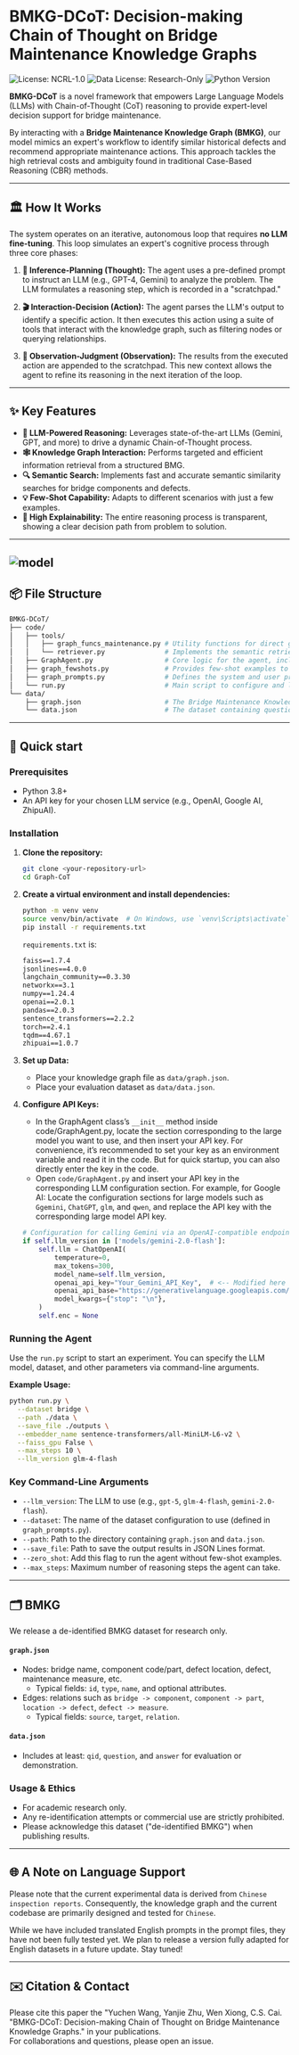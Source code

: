 # BMKG-DCoT: Decision-making Chain of Thought on Bridge Maintenance Knowledge Graphs

![License: NCRL-1.0](https://img.shields.io/badge/Code%20License-NCRL--1.0-blue.svg)
![Data License: Research-Only](https://img.shields.io/badge/Data%20License-Research%20Only-red.svg)
![Python Version](https://img.shields.io/badge/Python-3.8+-brightgreen.svg)

**BMKG-DCoT** is a novel framework that empowers Large Language Models (LLMs) with Chain-of-Thought (CoT) reasoning to provide expert-level decision support for bridge maintenance.

By interacting with a **Bridge Maintenance Knowledge Graph (BMKG)**, our model mimics an expert's workflow to identify similar historical defects and recommend appropriate maintenance actions. This approach tackles the high retrieval costs and ambiguity found in traditional Case-Based Reasoning (CBR) methods.

---

## 🏛️ How It Works

The system operates on an iterative, autonomous loop that requires **no LLM fine-tuning**. This loop simulates an expert's cognitive process through three core phases:

1.  **🧠 Inference-Planning (Thought):**
    The agent uses a pre-defined prompt to instruct an LLM (e.g., GPT-4, Gemini) to analyze the problem. The LLM formulates a reasoning step, which is recorded in a "scratchpad."

2.  **🎬 Interaction-Decision (Action):**
    The agent parses the LLM's output to identify a specific action. It then executes this action using a suite of tools that interact with the knowledge graph, such as filtering nodes or querying relationships.

3.  **🔬 Observation-Judgment (Observation):**
    The results from the executed action are appended to the scratchpad. This new context allows the agent to refine its reasoning in the next iteration of the loop.

---

## ✨ Key Features

* **🤖 LLM-Powered Reasoning:** Leverages state-of-the-art LLMs (Gemini, GPT, and more) to drive a dynamic Chain-of-Thought process.
* **🕸️ Knowledge Graph Interaction:** Performs targeted and efficient information retrieval from a structured BMG.
* **🔍 Semantic Search:** Implements fast and accurate semantic similarity searches for bridge components and defects.
* **💡 Few-Shot Capability:** Adapts to different scenarios with just a few examples.
* **📜 High Explainability:** The entire reasoning process is transparent, showing a clear decision path from problem to solution.
---
![model](./model.png)
---
## 📦 File Structure

```bash
BMKG-DCoT/
├── code/
│   ├── tools/
│   │   ├── graph_funcs_maintenance.py # Utility functions for direct graph traversal and data extraction.
│   │   └── retriever.py               # Implements the semantic retriever using vector embeddings (FAISS).
│   ├── GraphAgent.py                  # Core logic for the agent, including the beam search and interaction loop.
│   ├── graph_fewshots.py              # Provides few-shot examples to guide the LLM's reasoning.
│   ├── graph_prompts.py               # Defines the system and user prompt templates for the LLM.
│   └── run.py                         # Main script to configure and launch experiments.
└── data/
    ├── graph.json                     # The Bridge Maintenance Knowledge Graph.
    └── data.json                      # The dataset containing questions and ground truth answers.
```
---
## 🚀 Quick start

### Prerequisites

* Python 3.8+
* An API key for your chosen LLM service (e.g., OpenAI, Google AI, ZhipuAI).

### Installation

1.  **Clone the repository:**
    ```bash
    git clone <your-repository-url>
    cd Graph-CoT
    ```

2.  **Create a virtual environment and install dependencies:**
    ```bash
    python -m venv venv
    source venv/bin/activate  # On Windows, use `venv\Scripts\activate`
    pip install -r requirements.txt
    ```
     `requirements.txt` is:
    ```txt
    faiss==1.7.4
    jsonlines==4.0.0
    langchain_community==0.3.30
    networkx==3.1
    numpy==1.24.4
    openai==2.0.1
    pandas==2.0.3
    sentence_transformers==2.2.2
    torch==2.4.1
    tqdm==4.67.1
    zhipuai==1.0.7
    ```

3.  **Set up Data:**
    * Place your knowledge graph file as `data/graph.json`.
    * Place your evaluation dataset as `data/data.json`.

4.  **Configure API Keys:**
       * In the GraphAgent class’s `__init__` method inside code/GraphAgent.py, locate the section corresponding to the large model you want to use, and then insert your API key.
   For convenience, it’s recommended to set your key as an environment variable and read it in the code. But for quick startup, you can also directly enter the key in the code.
       * Open `code/GraphAgent.py` and insert your API key in the corresponding LLM configuration section. For example, for Google AI:
   Locate the configuration sections for large models such as `Ggemini`, `ChatGPT`, `glm`, and `qwen`, and replace the API key with the corresponding large model API key.

       ```python
       # Configuration for calling Gemini via an OpenAI-compatible endpoint.
       if self.llm_version in ['models/gemini-2.0-flash']:
           self.llm = ChatOpenAI(
               temperature=0,
               max_tokens=300,
               model_name=self.llm_version,
               openai_api_key="Your_Gemini_API_Key",  # <-- Modified here
               openai_api_base="https://generativelanguage.googleapis.com/v1beta",
               model_kwargs={"stop": "\n"},
           )
           self.enc = None
       ```


### Running the Agent

Use the `run.py` script to start an experiment. You can specify the LLM model, dataset, and other parameters via command-line arguments.

**Example Usage:**

```bash
python run.py \
  --dataset bridge \
  --path ./data \
  --save_file ./outputs \
  --embedder_name sentence-transformers/all-MiniLM-L6-v2 \
  --faiss_gpu False \
  --max_steps 10 \
  --llm_version glm-4-flash
```
### Key Command-Line Arguments

* `--llm_version`: The LLM to use (e.g., `gpt-5`, `glm-4-flash`, `gemini-2.0-flash`).
* `--dataset`: The name of the dataset configuration to use (defined in `graph_prompts.py`).
* `--path`: Path to the directory containing `graph.json` and `data.json`.
* `--save_file`: Path to save the output results in JSON Lines format.
* `--zero_shot`: Add this flag to run the agent without few-shot examples.
* `--max_steps`: Maximum number of reasoning steps the agent can take.

---
## 🗂 BMKG 

We release a de-identified BMKG dataset for research only.

#### `graph.json`
- Nodes: bridge name, component code/part, defect location, defect, maintenance measure, etc.
  - Typical fields: `id`, `type`, `name`, and optional attributes.
- Edges: relations such as `bridge -> component`, `component -> part`, `location -> defect`, `defect -> measure`.
  - Typical fields: `source`, `target`, `relation`.

#### `data.json`
- Includes at least: `qid`, `question`, and `answer` for evaluation or demonstration.

### Usage & Ethics
- For academic research only.
- Any re-identification attempts or commercial use are strictly prohibited.
- Please acknowledge this dataset ("de-identified BMKG") when publishing results.

---

## 🌐 A Note on Language Support

Please note that the current experimental data is derived from `Chinese inspection reports`. Consequently, the knowledge graph and the current codebase are primarily designed and tested for `Chinese`.

While we have included translated English prompts in the prompt files, they have not been fully tested yet. We plan to release a version fully adapted for English datasets in a future update. Stay tuned!
  
---
## ✉️ Citation & Contact

Please cite this paper the "Yuchen Wang, Yanjie Zhu, Wen Xiong, C.S. Cai. "BMKG-DCoT: Decision-making Chain of Thought on Bridge Maintenance Knowledge Graphs." in your publications.  
For collaborations and questions, please open an issue.


